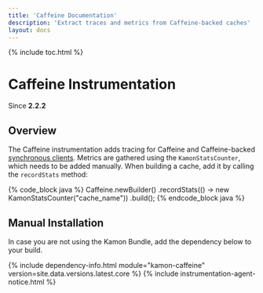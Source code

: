 ```yaml
---
title: 'Caffeine Documentation'
description: 'Extract traces and metrics from Caffeine-backed caches'
layout: docs
---
```


{% include toc.html %}

Caffeine Instrumentation
=======================
Since __2.2.2__

Overview
--------

The Caffeine instrumentation adds tracing for Caffeine and Caffeine-backed [synchronous clients][caffeine-project]. 
Metrics are gathered using the `KamonStatsCounter`, which needs to be added manually.
When building a cache, add it by calling the `recordStats` method:

{% code_block java %}
Caffeine.newBuilder()
        .recordStats(() -> new KamonStatsCounter("cache_name"))
        .build();
{% endcode_block java %}


Manual Installation
-------------------

In case you are not using the Kamon Bundle, add the dependency below to your build.

{% include dependency-info.html module="kamon-caffeine" version=site.data.versions.latest.core %}
{% include instrumentation-agent-notice.html %}

[caffeine-project]: https://github.com/ben-manes/caffeine
